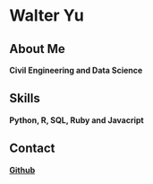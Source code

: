 # Walter Yu

## About Me

**Civil Engineering and Data Science**

## Skills

**Python, R, SQL, Ruby and Javacript**

## Contact

**[Github](https://github.com/walteryu)**
